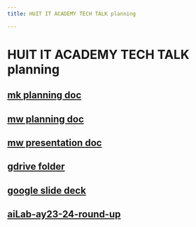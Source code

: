 ```yaml
---
title: HUIT IT ACADEMY TECH TALK planning

---
```


# HUIT IT ACADEMY TECH TALK planning

## [mk planning doc](/upRHC6vIRwa81Ls1P46kug)
## [mw planning doc](/xPmg_RnWRCKGrAIwM8v-FQ)
## [mw presentation doc](/DVnHwZeRRp-ZqGd34fjzJg)
## [gdrive folder](https://drive.google.com/drive/folders/1BaWnv721no1HEERnbN0INv5Sj2sWDmfQ)
## [google slide deck](https://docs.google.com/presentation/d/1HnL7THojI8siGqbTW7N4H3gDmmLxEimp9h8vt2VoFMQ/edit#slide=id.p)
## [aiLab-ay23-24-round-up](/Z0YNX_9nRUqKJfgkf7TTUw)

